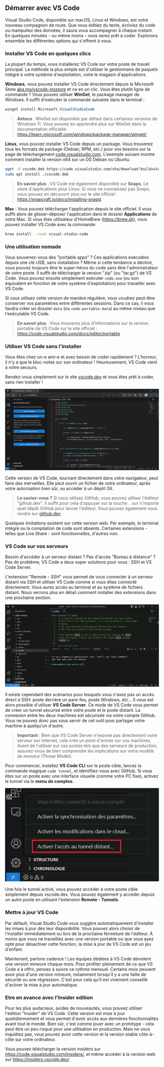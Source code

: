 ## Démarrer avec VS Code

Visual Studio Code, disponible sur macOS, Linux et Windows, est votre nouveau compagnon de route. Que vous éditiez du texte, écriviez du code ou manipuliez des données, il saura vous accompagner à chaque instant. En quelques minutes - ou même moins - vous serez prêt à coder. Explorons ensemble les différentes options qui s'offrent à vous.

### Installer VS Code en quelques clics

La plupart du temps, vous installerez VS Code sur votre poste de travail principal. La méthode la plus simple est d'utiliser le gestionnaire de paquets intégré à votre système d'exploitation, voire le magasin d'applications.

**Windows**, vous pouvez installer VS Code directement depuis le Microsoft Store [aka.ms/vscode-msstore](https://aka.ms/vscode-msstore) et ce en un clic. Vous êtes plutôt ligne de commande ? Vous pouvez utiliser **WinGet**, le package manager de Windows. Il suffit d'exécuter la commande suivante dans le terminal :

```powershell
winget install Microsoft.VisualStudioCode
```

> **Astuce** : WinGet est disponible par défaut dans certaines versions de Windows 11. Vous pouvez en apprendre plus sur WinGet dans la documentation officielle: https://learn.microsoft.com/windows/package-manager/winget/

**Linux**, vous pouvez installer VS Code depuis un package. Vous trouverez tous les formats de package (Debian, RPM, etc.) pour vos besoins sur la page de téléchargement [code.visualstudio.com](https://code.visualstudio.com). L'exemple suivant montre comment installer la version x64 sur un OS Debian ou Ubuntu.

```bash
wget -O vscode.deb https://code.visualstudio.com/sha/download?build=stable&os=linux-deb-x64
sudo apt install ./vscode.deb
```

> **En savoir plus** : VS Code est également disponible sur **Snaps**, Le store d'applications pour Linux. Si vous ne connaissez pas Snaps, vous pouvez en découvrir plus sur le site officiel : https://snapcraft.io/docs/installing-snapd.

**Mac** : Vous pouvez télécharger l'application depuis le site officiel. Il vous suffit alors de glisser-déposer l'application dans le dossier **Applications** de votre Mac. Si vous êtes utilisateur d'HomeBrew (https://brew.sh), vous pouvez installer VS Code avec la commande:

```bash
brew install --cask visual-studio-code
```

### Une utilisation nomade

Vous souvenez-vous des "portable apps" ? Ces applications exécutées depuis une clé USB, sans installation ? Même si cette tendance a décliné, vous pouvez toujours être le super-héros du code sans être l'administrateur de votre poste. Il suffit de télécharger la version "zip" (ou "tar.gz") de VS Code. Vous pouvez ensuite simplement exécuter `code.exe` (ou son équivalent en fonction de votre système d'exploitation) pour travailler avec VS Code.

Si vous utilisez cette version de manière régulière, vous voudrez peut-être conserver vos paramètres entre différentes sessions. Dans ce cas, il vous faudra créer un dossier `data` (ou `code-portable-data`) au même niveau que l'exécutable VS Code.

> **En savoir plus** : Vous trouverez plus d'informations sur la version portable de VS Code sur le site officiel : https://code.visualstudio.com/docs/editor/portable

### Utiliser VS Code sans l'installer

Vous êtes chez un-e ami-e et avez besoin de coder rapidement ? L'horreur, il n'y a que le bloc-notes sur son ordinateur ! Heureusement, VS Code vient à votre secours.

Rendez-vous simplement sur le site [vscode.dev](https://vscode.dev) et vous êtes prêt à coder, sans rien installer !

![vscode.dev](./images/01-vscodedev.png)

Cette version de VS Code, tournant directement dans votre navigateur, peut faire des merveilles. Elle peut ouvrir un fichier de votre ordinateur, après votre autorisation bien sûr, ou accéder à un dépôt Git.

> **Le saviez-vous ?** Si vous utilisez GitHub, vous pouvez utiliser l'éditeur "github.dev". Il suffit pour cela d'appuyer sur la touche `.` sur n'importe quel dépôt GitHub pour lancer l'éditeur. Vous pouvez également vous rendre sur [github.dev](https://github.dev)

Quelques limitations existent sur cette version web. Par exemple, le terminal intégré ou la compilation de code sont absents. Certaines extensions - telles que Live Share - sont fonctionnelles, d'autres non.

### VS Code sur vos serveurs

Besoin d'accéder à un serveur distant ? Pas d'accès "Bureau à distance" ? Pas de problème, VS Code a deux super solutions pour vous : SSH et VS Code Server.

L'extension "Remote - SSH" vous permet de vous connecter à un serveur distant via SSH et utiliser VS Code comme si vous étiez connecté directement. Vous aurez accès au terminal et au système de fichiers distant. Nous verrons plus en détail comment installer des extensions dans une prochaine section.

![Remote - SSH](./images/01-remotessh.png)

Il existe cependant des scénarios pour lesquels vous n'avez pas un accès direct à SSH: poste derrière un pare-feu, poste Windows, etc... Il vous est alors possible d'utiliser **VS Code Server**. Ce mode de VS Code vous permet de créer un tunnel sécurisé entre votre poste et le poste distant. La connexion entre les deux machines est sécurisée via votre compte GitHub. Vous ne pouvez donc pas vous servir de cet outil pour partager votre machine à quelqu'un d'autre.

> **Important** : Bien que VS Code Server n'expose pas directement votre serveur sur Internet, cela crée un point d'entrée sur vos machines. Avant de l'utiliser sur ces postes tels que des serveurs de production, assurez-vous de bien comprendre les implications sur votre _modèle de menace_ (Threat Model).

Pour commencer, installez **VS Code CLI** sur le poste cible, lancez la commande magique `code tunnel`, et identifiez-vous avec GitHub. Si vous êtes sur un poste avec une interface visuelle (comme votre PC fixe), activez le tunnel via le **menu de comptes**.

![](./images/01-tunnel.png)

Une fois le tunnel activé, vous pouvez accéder à votre poste cible simplement depuis vscode.dev. Vous pouvez également y accéder depuis un autre poste en utilisant l'extension **Remote - Tunnels**.

### Mettre à jour VS Code

Par défault, Visual Studio Code vous suggère automatiquement d'installer les mises à jour dès leur disponibilité. Vous pouvez alors choisir de l'installer immédiatement ou lors de la prochaine fermeture de l'éditeur. À moins que vous ne travailliez avec une version portable ou que vous ayez opté pour désactiver cette fonction, la mise à jour de VS Code est un jeu d'enfant.

Maintenant, parlons cadence ! Les équipes dédiées à VS Code dévoilent une version mineure chaque mois. Pour profiter pleinement de ce que VS Code a à offrir, pensez à suivre ce rythme mensuel. Certains mois peuvent avoir plus d'une version mineure, notamment lorsqu'il y a une faille de sécurité ou une régression. C'est pour cela qu'il est vivement conseillé d'activer la mise à jour automatique.

### Etre en avance avec l'Insider edition

Pour les plus audacieux, avides de nouveautés, vous pouvez utiliser l'édition "Insider" de VS Code. Cette version est mise à jour quotidiennement et vous permet d'avoir accès aux dernières fonctionnalités avant tout le monde. Bien sûr, c'est comme jouer avec un prototype - cela peut être un peu risqué pour une utilisation en production. Mais ne vous inquiétez pas, vous pouvez avoir cette version et la version stable côte-à-côte sur votre ordinateur.

Vous pouvez télécharger la version insiders sur https://code.visualstudio.com/insiders/, et même accéder à la version web sur https://insiders.vscode.dev/.
